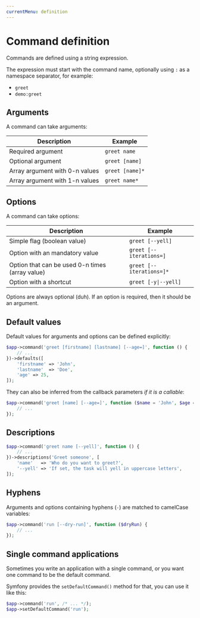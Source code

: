 ```yaml
---
currentMenu: definition
---
```


# Command definition

Commands are defined using a string expression.

The expression must start with the command name, optionally using `:` as a namespace separator, for example:

- `greet`
- `demo:greet`

## Arguments

A command can take arguments:

| Description                    | Example         |
|--------------------------------|-----------------|
| Required argument              | `greet name`    |
| Optional argument              | `greet [name]`  |
| Array argument with 0-n values | `greet [name]*` |
| Array argument with 1-n values | `greet name*`   |

## Options

A command can take options:

| Description                                     | Example                  |
|-------------------------------------------------|--------------------------|
| Simple flag (boolean value)                     | `greet [--yell]`         |
| Option with an mandatory value                  | `greet [--iterations=]`  |
| Option that can be used 0-n times (array value) | `greet [--iterations=]*` |
| Option with a shortcut                          | `greet [-y\|--yell]`      |

Options are always optional (duh). If an option is required, then it should be an argument.

## Default values

Default values for arguments and options can be defined explicitly:

```php
$app->command('greet [firstname] [lastname] [--age=]', function () {
    // ...
})->defaults([
    'firstname' => 'John',
    'lastname'  => 'Doe',
    'age' => 25,
]);
```

They can also be inferred from the callback parameters *if it is a callable*:

```php
$app->command('greet [name] [--age=]', function ($name = 'John', $age = 25) {
    // ...
});
```

## Descriptions

```php
$app->command('greet name [--yell]', function () {
    // ...
})->descriptions('Greet someone', [
    'name'   => 'Who do you want to greet?',
    '--yell' => 'If set, the task will yell in uppercase letters',
]);
```

## Hyphens

Arguments and options containing hyphens (`-`) are matched to camelCase variables:

```php
$app->command('run [--dry-run]', function ($dryRun) {
    // ...
});
```

## Single command applications

Sometimes you write an application with a single command, or you want one command to be the default command.

Symfony provides the `setDefaultCommand()` method for that, you can use it like this:

```php
$app->command('run', /* ... */);
$app->setDefaultCommand('run');
```
